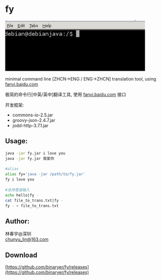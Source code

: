 # fy

![](https://github.com/binaryer/fy/blob/master/fy.gif)  

minimal command line [ZHCN->ENG / ENG->ZHCN] translation tool, using [fanyi.baidu.com](http://fanyi.baidu.com)  

极简的命令行[中英/英中]翻译工具, 使用 [fanyi.baidu.com](http://fanyi.baidu.com) 接口  

开发框架: 
+ commons-io-2.5.jar
+ groovy-json-2.4.7.jar
+ jodd-http-3.7.1.jar

## Usage: 
```bash
java -jar fy.jar i love you
java -jar fy.jar 我爱你

#alias
alias fy='java -jar /path/to/fy.jar'
fy i love you

#支持管道输入	
echo hello|fy -
cat file_to_trans.txt|fy -
fy - < file_to_trans.txt
```

## Author:   

林春宇@深圳  
chunyu_lin@163.com

## Download
[https://github.com/binaryer/fy/releases](https://github.com/binaryer/fy/releases)
